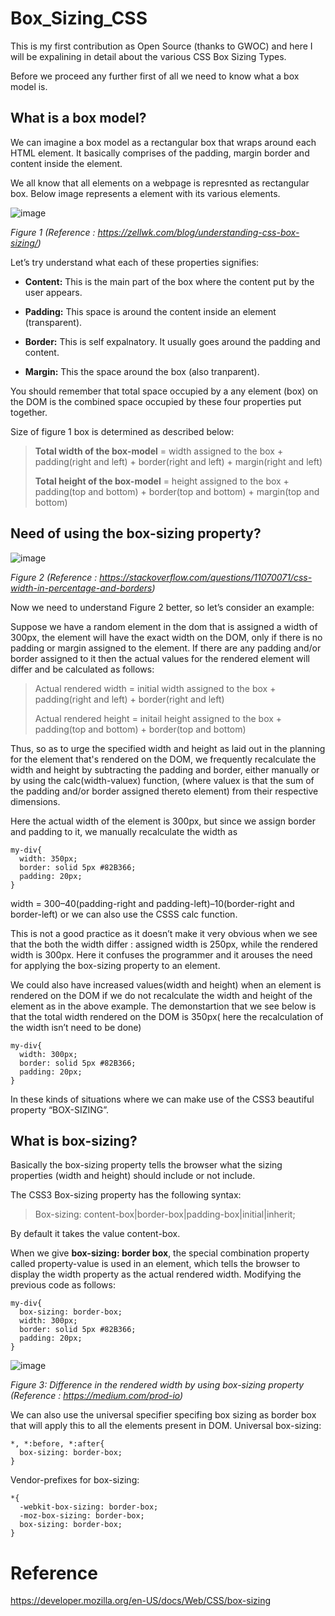 # Box_Sizing_CSS  


This is my first contribution as Open Source (thanks to GWOC) and here I will be expalining in detail about the various CSS Box Sizing Types.  

Before we proceed any further first of all we need to know what a box model is.


## What is a box model? 

We can imagine a box model as a rectangular box that wraps around each HTML element. It basically comprises of the padding, margin border and content inside the element.

We all know that all elements on a webpage is represnted as rectangular box. Below image represents a element with its various elements.

![image](https://user-images.githubusercontent.com/55577276/134778382-9124b5b1-bec4-4152-b55a-5d9c2aa4920f.png)


*Figure 1 (Reference : https://zellwk.com/blog/understanding-css-box-sizing/)*

Let’s try understand what each of these properties signifies:



- **Content:** This is the main part of the box where the content put by the user appears. 

- **Padding:** This space is around the content inside an element (transparent).

- **Border:** This  is self expalnatory. It usually goes around the padding and content.

- **Margin:** This the space around the box (also tranparent).

You should remember that total space occupied by a any element (box) on the DOM is the combined space occupied by these four properties put together.

Size of figure 1  box is determined as described below: 

> **Total width of the box-model** = width assigned to the box + padding(right and left) + border(right and left) + margin(right and left)  
> 
> **Total height of the box-model** = height assigned to the box + padding(top and bottom) + border(top and bottom) + margin(top and bottom) 



## Need of using the box-sizing property?

![image](https://user-images.githubusercontent.com/55577276/134778925-463dd780-2a4d-41fb-8911-e1c47bc1f578.png)

*Figure 2 (Reference : https://stackoverflow.com/questions/11070071/css-width-in-percentage-and-borders)*

Now we need to understand Figure 2 better, so let’s consider an example: 
 
Suppose we have a random element in the dom that is assigned a width of 300px, the element will have the exact width on the DOM, only if there is no padding or margin assigned to the element. If there are any padding and/or border assigned to it then the actual values for the rendered element will differ and be calculated as follows:

> Actual rendered width = initial width assigned to the box + padding(right and left) + border(right and left)  
>
> Actual rendered height = initail height assigned to the box + padding(top and bottom) + border(top and bottom)

Thus, so as to urge the specified width and height as laid out in the planning for the element that's rendered on the DOM, we frequently recalculate the width and height by subtracting the padding and border, either manually or by using the calc(width-valuex) function, (where valuex is that the sum of the padding and/or border assigned thereto element) from their respective dimensions.

Here the actual width of the element is 300px, but since we assign border and padding to it, we manually recalculate the width as

```
my-div{
  width: 350px;
  border: solid 5px #82B366;
  padding: 20px;
}
```

width = 300–40(padding-right and padding-left)–10(border-right and border-left) or we can also use the CSSS calc function.

This is not a good practice as it doesn’t make it very obvious when we see that the both the width differ : assigned width is 250px, while the rendered width is 300px. Here it confuses the programmer and it arouses the need for applying the box-sizing property to an element.

We could also have increased values(width and height) when an element is rendered on the DOM if we do not recalculate the width and height of the element as in the above example. The demonstartion that we see below is that the total width rendered on the DOM is 350px( here the recalculation of the width isn’t need to be done)


```
my-div{
  width: 300px;
  border: solid 5px #82B366;
  padding: 20px;
}
```

In these kinds of situations where we can make use of the CSS3 beautiful property “BOX-SIZING”.


## What is box-sizing?

Basically the box-sizing property tells the browser what the sizing properties (width and height) should include or not include.

The CSS3 Box-sizing property has the following syntax:   

> Box-sizing: content-box|border-box|padding-box|initial|inherit;

By default it takes the value content-box.  

When we give **box-sizing: border box**, the special combination property called property-value is used in an element, which tells the browser to display the width property as the actual rendered width. Modifying the previous code as follows:

```
my-div{
  box-sizing: border-box;
  width: 300px;
  border: solid 5px #82B366;
  padding: 20px;
}
```

![image](https://user-images.githubusercontent.com/55577276/134493069-39a3ba69-c2d5-41cf-8a31-3e973e6f3490.png)

*Figure 3: Difference in the rendered width by using box-sizing property (Reference : https://medium.com/prod-io)*

We can also use the universal specifier specifing  box sizing as border box that will apply this to all the elements present in DOM.
Universal box-sizing:  

```
*, *:before, *:after{  
  box-sizing: border-box;  
}
```

Vendor-prefixes for box-sizing:  
```
*{ 
  -webkit-box-sizing: border-box; 
  -moz-box-sizing: border-box;
  box-sizing: border-box; 
}
```

# **Reference**  

https://developer.mozilla.org/en-US/docs/Web/CSS/box-sizing


